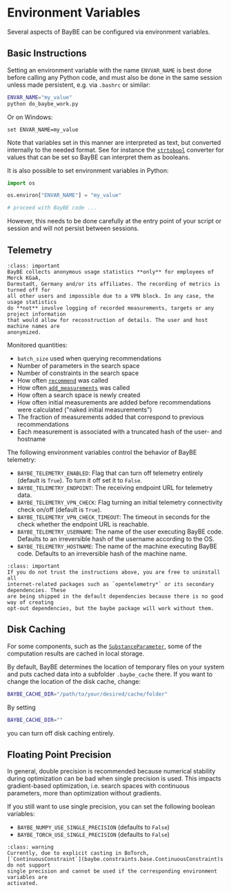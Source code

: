 # Environment Variables

Several aspects of BayBE can be configured via environment variables.

## Basic Instructions
Setting an environment variable with the name `ENVVAR_NAME` is best done before calling
any Python code, and must also be done in the same session unless made persistent, e.g.
via `.bashrc` or similar:
```bash
ENVAR_NAME="my_value"
python do_baybe_work.py
```
Or on Windows:
```shell
set ENVAR_NAME=my_value
```
Note that variables set in this manner are interpreted as text, but converted internally
to the needed format. See for instance the [`strtobool`](baybe.utils.boolean.strtobool) 
converter for values that can be set so BayBE can interpret them as booleans.

It is also possible to set environment variables in Python:
```python
import os

os.environ["ENVAR_NAME"] = "my_value"

# proceed with BayBE code ...
```
However, this needs to be done carefully at the entry point of your script or session and
will not persist between sessions.

## Telemetry

```{admonition} Telemetry Scope
:class: important
BayBE collects anonymous usage statistics **only** for employees of Merck KGaA, 
Darmstadt, Germany and/or its affiliates. The recording of metrics is turned off for
all other users and impossible due to a VPN block. In any case, the usage statistics
do **not** involve logging of recorded measurements, targets or any project information
that would allow for reconstruction of details. The user and host machine names are
anonymized.
```

Monitored quantities:
* `batch_size` used when querying recommendations
* Number of parameters in the search space
* Number of constraints in the search space
* How often [`recommend`](baybe.campaign.Campaign.recommend) was called
* How often [`add_measurements`](baybe.campaign.Campaign.add_measurements) was called
* How often a search space is newly created
* How often initial measurements are added before recommendations were calculated
  ("naked initial measurements")
* The fraction of measurements added that correspond to previous recommendations
* Each measurement is associated with a truncated hash of the user- and hostname

The following environment variables control the behavior of BayBE telemetry:
- `BAYBE_TELEMETRY_ENABLED`: Flag that can turn off telemetry entirely (default is
  `True`). To turn it off set it to `False`.
- `BAYBE_TELEMETRY_ENDPOINT`: The receiving endpoint URL for telemetry data.
- `BAYBE_TELEMETRY_VPN_CHECK`: Flag turning an initial telemetry connectivity check
  on/off (default is `True`).
- `BAYBE_TELEMETRY_VPN_CHECK_TIMEOUT`: The timeout in seconds for the check whether the
  endpoint URL is reachable.
- `BAYBE_TELEMETRY_USERNAME`: The name of the user executing BayBE code. Defaults to an
  irreversible hash of the username according to the OS.
- `BAYBE_TELEMETRY_HOSTNAME`: The name of the machine executing BayBE code. Defaults to
  an irreversible hash of the machine name.

```{admonition} Uninstalling Internet Packages
:class: important
If you do not trust the instructions above, you are free to uninstall all
internet-related packages such as `opentelemetry*` or its secondary dependencies. These
are being shipped in the default dependencies because there is no good way of creating
opt-out dependencies, but the baybe package will work without them.
```

## Disk Caching
For some components, such as the
[`SubstanceParameter`](baybe.parameters.substance.SubstanceParameter), some of the
computation results are cached in local storage.

By default, BayBE determines the location of temporary files on your system and puts
cached data into a subfolder `.baybe_cache` there. If you want to change the location of
the disk cache, change:
```bash
BAYBE_CACHE_DIR="/path/to/your/desired/cache/folder"
```

By setting
```bash
BAYBE_CACHE_DIR=""
```
you can turn off disk caching entirely.

## Floating Point Precision
In general, double precision is recommended because numerical stability during optimization
can be bad when single precision is used. This impacts gradient-based optimization,
i.e. search spaces with continuous parameters, more than optimization without gradients.

If you still want to use single precision, you can set the following boolean variables:
- `BAYBE_NUMPY_USE_SINGLE_PRECISION` (defaults to `False`)
- `BAYBE_TORCH_USE_SINGLE_PRECISION` (defaults to `False`)

```{admonition} Continuous Constraints in Single Precision
:class: warning
Currently, due to explicit casting in BoTorch, 
[`ContinuousConstraint`](baybe.constraints.base.ContinuousConstraint)s do not support
single precision and cannot be used if the corresponding environment variables are
activated.
```